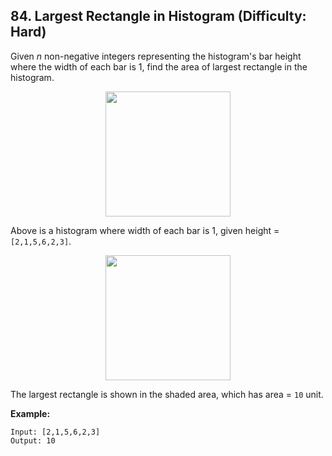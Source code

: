 ## 84. Largest Rectangle in Histogram (Difficulty: Hard)

Given *n* non-negative integers representing the histogram's bar height where the width of each bar is 1, find the area of largest rectangle in the histogram.

<p align="center">
  <img width="200" height="200" src="https://assets.leetcode.com/uploads/2018/10/12/histogram.png">
</p>

Above is a histogram where width of each bar is 1, given height = `[2,1,5,6,2,3]`.

<p align="center">
  <img width="200" height="200" src="https://assets.leetcode.com/uploads/2018/10/12/histogram_area.png">
</p>

The largest rectangle is shown in the shaded area, which has area = `10` unit.

**Example:**
```
Input: [2,1,5,6,2,3]
Output: 10
```
